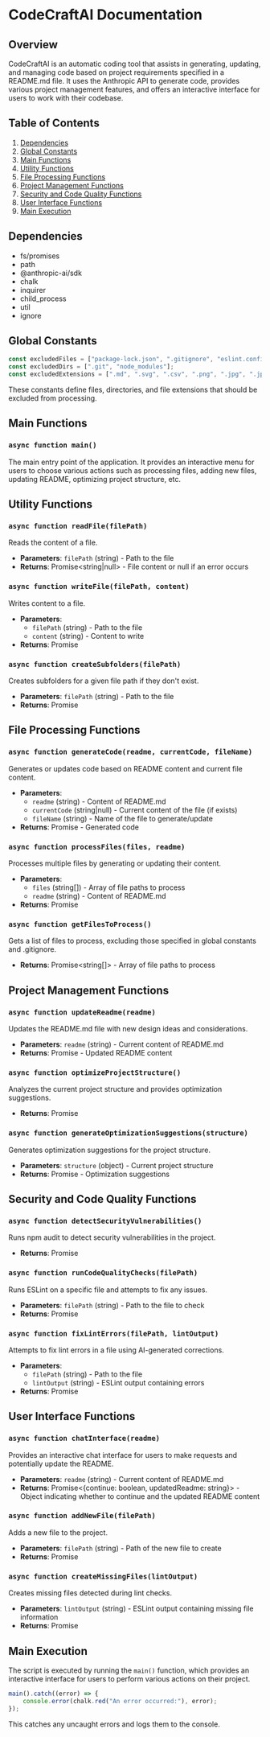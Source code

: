 # CodeCraftAI Documentation

## Overview

CodeCraftAI is an automatic coding tool that assists in generating, updating, and managing code based on project requirements specified in a README.md file. It uses the Anthropic API to generate code, provides various project management features, and offers an interactive interface for users to work with their codebase.

## Table of Contents

1. [Dependencies](#dependencies)
2. [Global Constants](#global-constants)
3. [Main Functions](#main-functions)
4. [Utility Functions](#utility-functions)
5. [File Processing Functions](#file-processing-functions)
6. [Project Management Functions](#project-management-functions)
7. [Security and Code Quality Functions](#security-and-code-quality-functions)
8. [User Interface Functions](#user-interface-functions)
9. [Main Execution](#main-execution)

## Dependencies

- fs/promises
- path
- @anthropic-ai/sdk
- chalk
- inquirer
- child_process
- util
- ignore

## Global Constants

```javascript
const excludedFiles = ["package-lock.json", ".gitignore", "eslint.config.js", ".env", "reportWebVitals.js"];
const excludedDirs = [".git", "node_modules"];
const excludedExtensions = [".md", ".svg", ".csv", ".png", ".jpg", ".jpeg", ".gif", ".bmp", ".tiff", ".ico"];
```

These constants define files, directories, and file extensions that should be excluded from processing.

## Main Functions

### `async function main()`

The main entry point of the application. It provides an interactive menu for users to choose various actions such as processing files, adding new files, updating README, optimizing project structure, etc.

## Utility Functions

### `async function readFile(filePath)`

Reads the content of a file.

- **Parameters**: `filePath` (string) - Path to the file
- **Returns**: Promise<string|null> - File content or null if an error occurs

### `async function writeFile(filePath, content)`

Writes content to a file.

- **Parameters**:
  - `filePath` (string) - Path to the file
  - `content` (string) - Content to write
- **Returns**: Promise<void>

### `async function createSubfolders(filePath)`

Creates subfolders for a given file path if they don't exist.

- **Parameters**: `filePath` (string) - Path to the file
- **Returns**: Promise<void>

## File Processing Functions

### `async function generateCode(readme, currentCode, fileName)`

Generates or updates code based on README content and current file content.

- **Parameters**:
  - `readme` (string) - Content of README.md
  - `currentCode` (string|null) - Current content of the file (if exists)
  - `fileName` (string) - Name of the file to generate/update
- **Returns**: Promise<string> - Generated code

### `async function processFiles(files, readme)`

Processes multiple files by generating or updating their content.

- **Parameters**:
  - `files` (string[]) - Array of file paths to process
  - `readme` (string) - Content of README.md
- **Returns**: Promise<void>

### `async function getFilesToProcess()`

Gets a list of files to process, excluding those specified in global constants and .gitignore.

- **Returns**: Promise<string[]> - Array of file paths to process

## Project Management Functions

### `async function updateReadme(readme)`

Updates the README.md file with new design ideas and considerations.

- **Parameters**: `readme` (string) - Current content of README.md
- **Returns**: Promise<string> - Updated README content

### `async function optimizeProjectStructure()`

Analyzes the current project structure and provides optimization suggestions.

- **Returns**: Promise<void>

### `async function generateOptimizationSuggestions(structure)`

Generates optimization suggestions for the project structure.

- **Parameters**: `structure` (object) - Current project structure
- **Returns**: Promise<string> - Optimization suggestions

## Security and Code Quality Functions

### `async function detectSecurityVulnerabilities()`

Runs npm audit to detect security vulnerabilities in the project.

- **Returns**: Promise<void>

### `async function runCodeQualityChecks(filePath)`

Runs ESLint on a specific file and attempts to fix any issues.

- **Parameters**: `filePath` (string) - Path to the file to check
- **Returns**: Promise<void>

### `async function fixLintErrors(filePath, lintOutput)`

Attempts to fix lint errors in a file using AI-generated corrections.

- **Parameters**:
  - `filePath` (string) - Path to the file
  - `lintOutput` (string) - ESLint output containing errors
- **Returns**: Promise<void>

## User Interface Functions

### `async function chatInterface(readme)`

Provides an interactive chat interface for users to make requests and potentially update the README.

- **Parameters**: `readme` (string) - Current content of README.md
- **Returns**: Promise<{continue: boolean, updatedReadme: string}> - Object indicating whether to continue and the updated README content

### `async function addNewFile(filePath)`

Adds a new file to the project.

- **Parameters**: `filePath` (string) - Path of the new file to create
- **Returns**: Promise<void>

### `async function createMissingFiles(lintOutput)`

Creates missing files detected during lint checks.

- **Parameters**: `lintOutput` (string) - ESLint output containing missing file information
- **Returns**: Promise<void>

## Main Execution

The script is executed by running the `main()` function, which provides an interactive interface for users to perform various actions on their project.

```javascript
main().catch((error) => {
    console.error(chalk.red("An error occurred:"), error);
});
```

This catches any uncaught errors and logs them to the console.